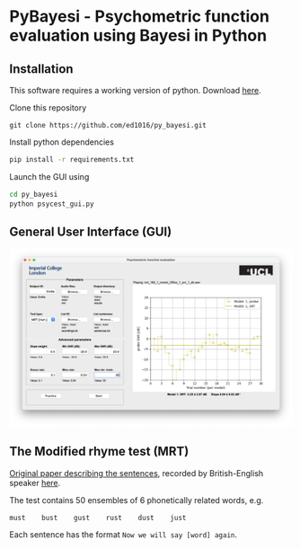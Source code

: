 # PyBayesi - Psychometric function evaluation using Bayesi in Python
## Installation
This software requires a working version of python. Download [here](https://www.python.org/downloads).

Clone this repository
```git
git clone https://github.com/ed1016/py_bayesi.git
```
Install python dependencies
```bash
pip install -r requirements.txt
```
Launch the GUI using
```bash
cd py_bayesi
python psycest_gui.py
```
<!-- ## Code and usage -->

## General User Interface (GUI)
![Screenshot of the GUI](docs/gui.png)

## The Modified rhyme test (MRT)
[Original paper describing the sentences](https://pubs.aip.org/asa/jasa/article/35/11_Supplement/1899/617588), recorded by British-English speaker [here](https://datashare.ed.ac.uk/handle/10283/347).

The test contains 50 ensembles of 6 phonetically related words, e.g.
```
must	bust	gust	rust	dust	just
```

Each sentence has the format `Now we will say [word] again`.

<!-- 
The user is asked to listen to the sentence and choose between the 6 words, or a 'Don't know' option.
![Pop-up window](docs/popup.png)
 -->

